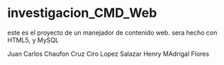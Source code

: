 investigacion_CMD_Web
=====================
este es el proyecto de un manejador de contenido web.
sera hecho con HTML5, y MySQL

Juan Carlos Chaufon Cruz
Ciro Lopez Salazar
Henry MAdrigal Flores
